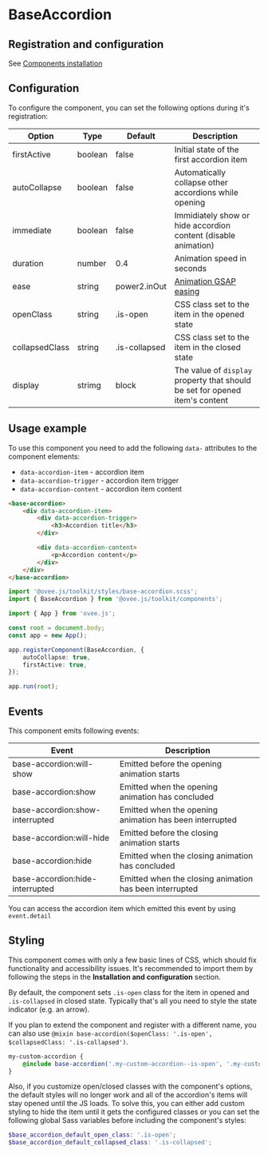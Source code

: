 # BaseAccordion

## Registration and configuration

See [Components installation](/docs/registration.md#components)

## Configuration

To configure the component, you can set the following options during it's registration:

|	Option			|	Type		|	Default			|	Description																		|
|	---				|	---			|	---				|	---																				|
|	firstActive		|	boolean		|	false			|	Initial state of the first accordion item										|
|	autoCollapse	|	boolean		|	false			|	Automatically collapse other accordions while opening							|
|	immediate		|	boolean		|	false			|	Immidiately show or hide accordion content (disable animation)					|
|	duration		|	number		|	0.4				|	Animation speed in seconds														|
|	ease			|	string		|	power2.inOut	|	[Animation GSAP easing](https://greensock.com/docs/v3/Eases)					|
|   openClass		| 	string		|	.is-open		|	CSS class set to the item in the opened state									|
|   collapsedClass	| 	string		|	.is-collapsed	|	CSS class set to the item in the closed state									|
|   display			| 	strimg		|	block			| 	The value of `display` property that should be set for opened item's content 	|

## Usage example

To use this component you need to add the following `data-` attributes to the component elements:

- `data-accordion-item` - accordion item
- `data-accordion-trigger` - accordion item trigger
- `data-accordion-content` - accordion item content

```html
<base-accordion>
	<div data-accordion-item>
		<div data-accordion-trigger>
			<h3>Accordion title</h3>
		</div>

		<div data-accordion-content>
			<p>Accordion content</p>
		</div>
	</div>
</base-accordion>
```

```ts
import '@ovee.js/toolkit/styles/base-accordion.scss';
import { BaseAccordion } from '@ovee.js/toolkit/components';

import { App } from 'ovee.js';

const root = document.body;
const app = new App();

app.registerComponent(BaseAccordion, {
	autoCollapse: true,
	firstActive: true,
});

app.run(root);
```

## Events

This component emits following events:

|	Event							 |	Description												|
|	---								 |	---														|
|	base-accordion:will-show		 |	Emitted before the opening animation starts				|
|	base-accordion:show				 |	Emitted when the opening animation has concluded		|
|	base-accordion:show-interrupted	 |	Emitted when the opening animation has been interrupted	|
|	base-accordion:will-hide		 |	Emitted before the closing animation starts				|
|	base-accordion:hide				 |	Emitted when the closing animation has concluded		|
|	base-accordion:hide-interrupted	 |	Emitted when the closing animation has been interrupted	|

You can access the accordion item which emitted this event by using `event.detail`

## Styling

This component comes with only a few basic lines of CSS, which should fix functionality and accessibility issues. It's recommended to import them by following the steps in the **Installation and configuration** section. 

By default, the component sets `.is-open` class for the item in opened and `.is-collapsed` in closed state. Typically that's all you need to style the state indicator (e.g. an arrow).

If you plan to extend the component and register with a different name, you can also use `@mixin base-accordion($openClass: '.is-open', $collapsedClass: '.is-collapsed')`. 

```scss
my-custom-accordion {
	@include base-accordion('.my-custom-accordion--is-open', '.my-custom-accordion--is-collapsed');
}
```

Also, if you customize open/closed classes with the component's options, the default styles will no longer work and all of the accordion's items will stay opened until the JS loads. To solve this, you can either add custom styling to hide the item until it gets the configured classes or you can set the following global Sass variables before including the component's styles:

```scss
$base_accordion_default_open_class: '.is-open';
$base_accordion_default_collapsed_class: '.is-collapsed';
```